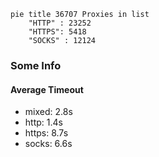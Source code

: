 
```mermaid
pie title 36707 Proxies in list
    "HTTP" : 23252
    "HTTPS": 5418
    "SOCKS" : 12124
```

### Some Info
#### Average Timeout

- mixed: 2.8s
- http: 1.4s
- https: 8.7s
- socks: 6.6s